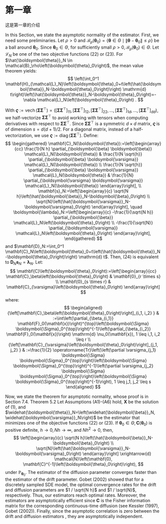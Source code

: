 # 第一章

这是第一章的介绍

In this Section, we state the asymptotic normality of the estimator. First, we need some preliminaries. Let $\rho>0$ and $\mathcal{B}_\rho\left(\boldsymbol{\theta}_0\right)=\left\{\boldsymbol{\theta} \in \Theta \mid\left\|\boldsymbol{\theta}-\boldsymbol{\theta}_0\right\| \leq \rho\right\}$ be a ball around $\boldsymbol{\theta}_0$. Since $\boldsymbol{\theta}_0 \in \Theta$, for sufficiently small $\rho>0, \mathcal{B}_\rho\left(\boldsymbol{\theta}_0\right) \in \Theta$. Let $\mathcal{L}_N$ be one of the two objective functions (22) or (23). For $\hat{\boldsymbol{\theta}}_N \in \mathcal{B}_\rho\left(\boldsymbol{\theta}_0\right)$, the mean value theorem yields:
$$
\left(\int_0^1 \mathbf{H}_{\mathcal{L}_N}\left(\boldsymbol{\theta}_0+t\left(\hat{\boldsymbol{\theta}}_N-\boldsymbol{\theta}_0\right)\right) \mathrm{d} t\right)\left(\hat{\boldsymbol{\theta}}_N-\boldsymbol{\theta}_0\right)=-\nabla \mathcal{L}_N\left(\boldsymbol{\theta}_0\right) .
$$

With $\boldsymbol{\varsigma}:=\operatorname{vech}\left(\boldsymbol{\Sigma} \boldsymbol{\Sigma}^{\top}\right)=\left(\left[\boldsymbol{\Sigma} \boldsymbol{\Sigma}^{\top}\right]_{11},\left[\boldsymbol{\Sigma} \boldsymbol{\Sigma}^{\top}\right]_{12},\left[\boldsymbol{\Sigma} \boldsymbol{\Sigma}^{\top}\right]_{22}, \ldots,\left[\boldsymbol{\Sigma} \boldsymbol{\Sigma}^{\top}\right]_{1 d}, \ldots,\left[\boldsymbol{\Sigma} \boldsymbol{\Sigma}^{\top}\right]_{d d}\right)$, we half-vectorize $\boldsymbol{\Sigma} \boldsymbol{\Sigma}^{\top}$ to avoid working with tensors when computing derivatives with respect to $\boldsymbol{\Sigma} \boldsymbol{\Sigma}^{\top}$. Since $\boldsymbol{\Sigma} \boldsymbol{\Sigma}^{\top}$ is a symmetric $d \times d$ matrix, $\boldsymbol{\varsigma}$ is of dimension $s=d(d+1) / 2$. For a diagonal matrix, instead of a half-vectorization, we use $\boldsymbol{\varsigma}:=\operatorname{diag}\left(\boldsymbol{\Sigma} \boldsymbol{\Sigma}^{\top}\right)$. Define:
$$
\begin{gathered}
\mathbf{C}_N(\boldsymbol{\theta}):=\left[\begin{array}{cc}
\frac{1}{N h} \partial_{\boldsymbol{\beta} \boldsymbol{\beta}} \mathcal{L}_N(\boldsymbol{\theta}) & \frac{1}{N \sqrt{h}} \partial_{\boldsymbol{\beta} \boldsymbol{\varsigma}} \mathcal{L}_N(\boldsymbol{\theta}) \\
\frac{1}{N \sqrt{h}} \partial_{\boldsymbol{\beta} \boldsymbol{\varsigma}} \mathcal{L}_N(\boldsymbol{\theta}) & \frac{1}{N} \partial_{\boldsymbol{\varsigma} \boldsymbol{\varsigma}} \mathcal{L}_N(\boldsymbol{\theta})
\end{array}\right], \\
\mathbf{s}_N:=\left[\begin{array}{c}
\sqrt{N h}\left(\hat{\boldsymbol{\beta}}_N-\boldsymbol{\beta}_0\right) \\
\sqrt{N}\left(\hat{\boldsymbol{\varsigma}}_N-\boldsymbol{\varsigma}_0\right)
\end{array}\right], \quad \boldsymbol{\lambda}_N:=\left[\begin{array}{c}
-\frac{1}{\sqrt{N h}} \partial_{\boldsymbol{\beta}} \mathcal{L}_N\left(\boldsymbol{\theta}_0\right) \\
-\frac{1}{\sqrt{N}} \partial_{\boldsymbol{\varsigma}} \mathcal{L}_N\left(\boldsymbol{\theta}_0\right)
\end{array}\right],
\end{gathered}
$$
and $\mathbf{D}_N:=\int_0^1 \mathbf{C}_N\left(\boldsymbol{\theta}_0+t\left(\hat{\boldsymbol{\theta}}_N-\boldsymbol{\theta}_0\right)\right) \mathrm{d} t$. Then, (24) is equivalent to $\mathbf{D}_N \mathbf{s}_N=\boldsymbol{\lambda}_N$. Let:
$$
\mathbf{C}\left(\boldsymbol{\theta}_0\right):=\left[\begin{array}{cc}
\mathbf{C}_\beta\left(\boldsymbol{\theta}_0\right) & \mathbf{0}_{r \times s} \\
\mathbf{0}_{s \times r} & \mathbf{C}_{\varsigma}\left(\boldsymbol{\theta}_0\right)
\end{array}\right]
$$
where:
$$
\begin{aligned}
{\left[\mathbf{C}_\beta\left(\boldsymbol{\theta}_0\right)\right]_{i_1, i_2} } & :=\int\left(\partial_{\beta_{i_1}} \mathbf{F}_0(\mathbf{x})\right)^{\top}\left(\boldsymbol{\Sigma} \boldsymbol{\Sigma}_0^{\top}\right)^{-1}\left(\partial_{\beta_{i_2}} \mathbf{F}_0(\mathbf{x})\right) \mathrm{d} \nu_0(\mathbf{x}), 1 \leq i_1, i_2 \leq r \\
{\left[\mathbf{C}_{\varsigma}\left(\boldsymbol{\theta}_0\right)\right]_{j_1, j_2} } & :=\frac{1}{2} \operatorname{Tr}\left(\left(\partial \varsigma_{j_1} \boldsymbol{\Sigma} \boldsymbol{\Sigma}_0^{\top}\right)\left(\boldsymbol{\Sigma} \boldsymbol{\Sigma}_0^{\top}\right)^{-1}\left(\partial \varsigma_{j_2} \boldsymbol{\Sigma} \boldsymbol{\Sigma}_0^{\top}\right)\left(\boldsymbol{\Sigma} \boldsymbol{\Sigma}_0^{\top}\right)^{-1}\right), 1 \leq j_1, j_2 \leq s
\end{aligned}
$$

Now, we state the theorem for asymptotic normality, whose proof is in Section 7.4.
Theorem 5.2 Let Assumptions (A1)-(A6) hold, $\mathbf{X}$ be the solution of (1), and $\widehat{\boldsymbol{\theta}}_N=\left(\widehat{\boldsymbol{\beta}}_N, \widehat{\boldsymbol{\varsigma}}_N\right)$ be the estimator that minimizes one of the objective functions (22) or (23). If $\boldsymbol{\theta}_0 \in \Theta, \mathbf{C}\left(\boldsymbol{\theta}_0\right)$ is positive definite, $h \rightarrow 0, N h \rightarrow \infty$, and $N h^2 \rightarrow 0$, then,
$$
\left[\begin{array}{c}
\sqrt{N h}\left(\hat{\boldsymbol{\beta}}_N-\boldsymbol{\beta}_0\right) \\
\sqrt{N}\left(\hat{\boldsymbol{\varsigma}}_N-\boldsymbol{\varsigma}_0\right)
\end{array}\right] \xrightarrow{d} \mathcal{N}\left(\mathbf{0}, \mathbf{C}^{-1}\left(\boldsymbol{\theta}_0\right)\right),
$$
under $\mathbb{P}_{\boldsymbol{\theta}_0}$.
The estimator of the diffusion parameter converges faster than the estimator of the drift parameter. Gobet (2002) showed that for a discretely sampled SDE model, the optimal convergence rates for the drift and diffusion parameters are $1 / \sqrt{N h}$ and $1 / \sqrt{N}$, respectively. Thus, our estimators reach optimal rates. Moreover, the estimators are asymptotically efficient since $\mathbf{C}$ is the Fisher information matrix for the corresponding continuous-time diffusion (see Kessler (1997), Gobet (2002)). Finally, since the asymptotic correlation is zero between the drift and diffusion estimators , they are asymptotically independent.
